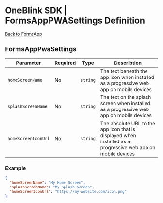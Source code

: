 # OneBlink SDK | FormsAppPWASettings Definition

[Back to FormsApp](./README.md)

## FormsAppPwaSettings

| Parameter           | Required | Type     | Description                                                                                                  |
| ------------------- | -------- | -------- | ------------------------------------------------------------------------------------------------------------ |
| `homeScreenName`    | No       | `string` | The text beneath the app icon when installed as a progressive web app on mobile devices                      |
| `splashScreenName`  | No       | `string` | The text on the splash screen when installed as a progressive web app on mobile devices                      |
| `homeScreenIconUrl` | No       | `string` | The absolute URL to the app icon that is displayed when installed as a progressive web app on mobile devices |

### Example

```JSON
{
  "homeScreenName": "My Home Screen",
  "splashScreenName": "My Splash Screen",
  "homeScreenIconUrl": "https://my-website.com/icon.png"
}
```
